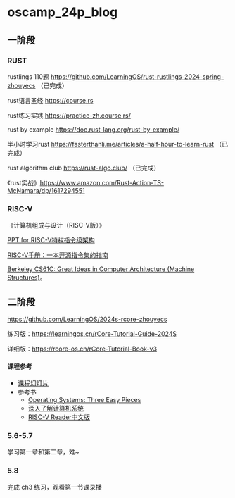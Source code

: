 # oscamp_24p_blog

## 一阶段

### RUST

rustlings 110题 https://github.com/LearningOS/rust-rustlings-2024-spring-zhouyecs （已完成）

rust语言圣经 https://course.rs

rust练习实践 https://practice-zh.course.rs/

rust by example https://doc.rust-lang.org/rust-by-example/

半小时学习rust https://fasterthanli.me/articles/a-half-hour-to-learn-rust （已完成）

rust algorithm club https://rust-algo.club/ （已完成）

《rust实战》https://www.amazon.com/Rust-Action-TS-McNamara/dp/1617294551

### RISC-V

《计算机组成与设计（RISC-V版）》

[PPT for RISC-V特权指令级架构](https://content.riscv.org/wp-content/uploads/2018/05/riscv-privileged-BCN.v7-2.pdf)

[RISC-V手册：一本开源指令集的指南](http://riscvbook.com/chinese/RISC-V-Reader-Chinese-v2p1.pdf)

[Berkeley CS61C: Great Ideas in Computer Architecture (Machine Structures)](http://www-inst.eecs.berkeley.edu/~cs61c/sp18/)。

## 二阶段

https://github.com/LearningOS/2024s-rcore-zhouyecs

练习版：https://learningos.cn/rCore-Tutorial-Guide-2024S

详细版：https://rcore-os.cn/rCore-Tutorial-Book-v3

#### 课程参考

- [课程幻灯片](https://www.yuque.com/docs/share/4c39608f-3051-4445-96ca-f3c018cb96c7)
- 参考书
  - [Operating Systems: Three Easy Pieces](https://pages.cs.wisc.edu/~remzi/OSTEP/)
  - [深入了解计算机系统](https://hansimov.gitbook.io/csapp/)
  - [RISC-V Reader中文版](http://riscvbook.com/chinese/RISC-V-Reader-Chinese-v2p1.pdf)

### 5.6-5.7

学习第一章和第二章，难~

### 5.8

完成 ch3 练习，观看第一节课录播
